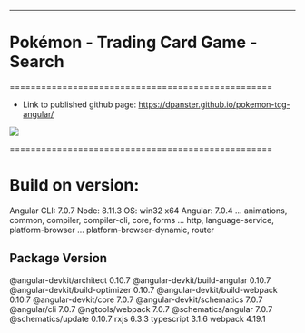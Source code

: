 --------------------
<h1>Pokémon - <b>T</b>rading <b>C</b>ard <b>G</b>ame - Search</h1>
==================================================

* Link to published github page: https://dpanster.github.io/pokemon-tcg-angular/

![](https://media.giphy.com/media/dVoljIBs3vRGo7FLtf/giphy.gif)

<!-- <a href="https://dpanster.github.io/pokemon-tcg-angular/">
    <img src="/src/assets/thumb_page.png" width=512 title="page thumb">
</a> -->

	
==================================================
# Build on version:

Angular CLI: 7.0.7
Node: 8.11.3
OS: win32 x64
Angular: 7.0.4
... animations, common, compiler, compiler-cli, core, forms
... http, language-service, platform-browser
... platform-browser-dynamic, router

Package                           Version
-----------------------------------------------------------
@angular-devkit/architect         0.10.7
@angular-devkit/build-angular     0.10.7
@angular-devkit/build-optimizer   0.10.7
@angular-devkit/build-webpack     0.10.7
@angular-devkit/core              7.0.7
@angular-devkit/schematics        7.0.7
@angular/cli                      7.0.7
@ngtools/webpack                  7.0.7
@schematics/angular               7.0.7
@schematics/update                0.10.7
rxjs                              6.3.3
typescript                        3.1.6
webpack                           4.19.1